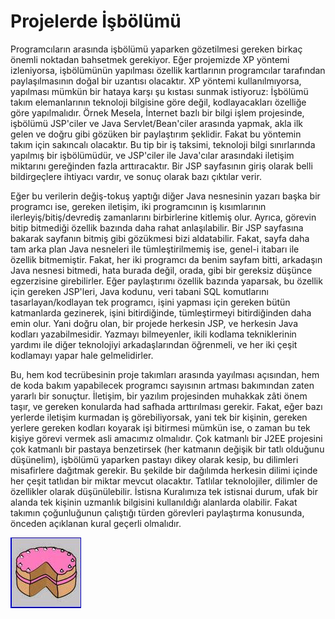 # Projelerde İşbölümü

Programcıların arasında işbölümü yaparken gözetilmesi gereken birkaç
önemli noktadan bahsetmek gerekiyor.  Eğer projemizde XP yöntemi
izleniyorsa, işbölümünün yapılması özellik kartlarının programcılar
tarafından paylaşılmasının doğal bir uzantısı olacaktır.  XP yöntemi
kullanılmıyorsa, yapılması mümkün bir hataya karşı şu kıstası sunmak
istiyoruz: İşbölümü takım elemanlarının teknoloji bilgisine göre
değil, kodlayacakları özelliğe göre yapılmalıdır.  Örnek Mesela,
İnternet bazlı bir bilgi işlem projesinde, işbölümü JSP'ciler ve Java
Servlet/Bean'ciler arasında yapmak, akla ilk gelen ve doğru gibi
gözüken bir paylaştırım şeklidir. Fakat bu yöntemin takım için
sakıncalı olacaktır. Bu tip bir iş taksimi, teknoloji bilgi
sınırlarında yapılmış bir işbölümüdür, ve JSP'ciler ile Java'cılar
arasındaki iletişim miktarını gereğinden fazla arttıracaktır.  Bir JSP
sayfasının giriş olarak belli bildirgeçlere ihtiyacı vardır, ve sonuç
olarak bazı çıktılar verir.

Eğer bu verilerin değiş-tokuş yaptığı diğer Java nesnesinin yazarı
başka bir programcı ise, gereken iletişim, iki programcının iş
kısımlarının ilerleyiş/bitiş/devrediş zamanlarını birbirlerine
kitlemiş olur.  Ayrıca, görevin bitip bitmediği özellik bazında daha
rahat anlaşılabilir. Bir JSP sayfasına bakarak sayfanın bitmiş gibi
gözükmesi bizi aldatabilir. Fakat, sayfa daha tam arka plan Java
nesneleri ile tümleştirilmemiş ise, genel-i itabarı ile özellik
bitmemiştir. Fakat, her iki programcı da benim sayfam bitti, arkadaşın
Java nesnesi bitmedi, hata burada değil, orada, gibi bir gereksiz
düşünce egzerzisine girebilirler.  Eğer paylaştırımı özellik bazında
yaparsak, bu özellik için gereken JSP'leri, Java kodunu, veri tabani
SQL komutlarını tasarlayan/kodlayan tek programcı, işini yapması için
gereken bütün katmanlarda gezinerek, işini bitirdiğinde, tümleştirmeyi
bitirdiğinden daha emin olur.  Yani doğru olan, bir projede herkesin
JSP, ve herkesin Java kodları yazabilmesidir. Yazmayı bilmeyenler,
ikili kodlama tekniklerinin yardımı ile diğer teknolojiyi
arkadaşlarından öğrenmeli, ve her iki çeşit kodlamayı yapar hale
gelmelidirler.

Bu, hem kod tecrübesinin proje takımları arasında yayılması açısından,
hem de koda bakım yapabilecek programcı sayısının artması bakımından
zaten yararlı bir sonuçtur.  İletişim, bir yazılım projesinden
muhakkak zâti önem taşır, ve gereken konularda had safhada
arttırılması gerekir. Fakat, eğer bazı yerlerde iletişim kurmadan iş
görebiliyorsak, yani tek bir kişinin, gereken yerlere gereken kodları
koyarak işi bitirmesi mümkün ise, o zaman bu tek kişiye görevi vermek
asli amacımız olmalıdır.  Çok katmanlı bir J2EE projesini çok katmanlı
bir pastaya benzetirsek (her katmanın değişik bir tatlı olduğunu
düşünelim), işbölümü yaparken pastayı dikey olarak kesip, bu dilimleri
misafirlere dağıtmak gerekir. Bu şekilde bir dağılımda herkesin dilimi
içinde her çeşit tatlıdan bir miktar mevcut olacaktır. Tatlılar
teknolojiler, dilimler de özellikler olarak düşünülebilir.  İstisna
Kuralımıza tek istisnai durum, ufak bir alanda tek kişinin uzmanlık
bilgisini kullanıldığı alanlarda olabilir.  Fakat takımın çoğunluğunun
çalıştığı türden görevleri paylaştırma konusunda, önceden açıklanan
kural geçerli olmalıdır.

![](cake.jpg)

